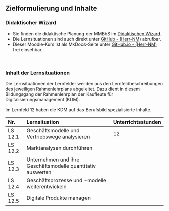 <!--include-start-->
## Zielformulierung und Inhalte

### Didaktischer Wizard

- Sie finden die didaktische Planung der MMBbS im [Didaktischen Wizard](https://didakt.mm-bbs.de).
- Die Lernsituationen sind auch direkt unter [GitHub - (Herr-NM)](https://herr-nm.github.io/KIT-Curriculum) abrufbar.
- Dieser Moodle-Kurs ist als MkDocs-Seite unter [GitHub.io - (Herr-NM)](https://herr-nm.github.io/KDM-LF12) frei einsehbar.

<br>

### Inhalt der Lernsituationen

Die Lernsituationen der Lernfelder werden aus den Lernfeldbeschreibungen des jeweiligen Rahmenlehrplans abgeleitet. Dazu dient in diesem Bildungsgang der Rahmenlehrplan der Kaufleute für Digitalisierungsmanagement (KDM).

Im Lernfeld 12 haben die KDM auf das Berufsbild spezialisierte Inhalte.

| Nr. | Lernsituation | Unterrichtsstunden |
| :--- | :--- | :--- |
| LS 12.1 | Geschäftsmodelle und Vertriebswege analysieren | 12 |
| LS 12.2 | Marktanalysen durchführen | |
| LS 12.3 | Unternehmen und ihre Geschäftsmodelle quantitativ auswerten | |
| LS 12.4 | Geschäftsprozesse und -modelle weiterentwickeln | |
| LS 12.5 | Digitale Produkte managen | |
<!--include-end-->